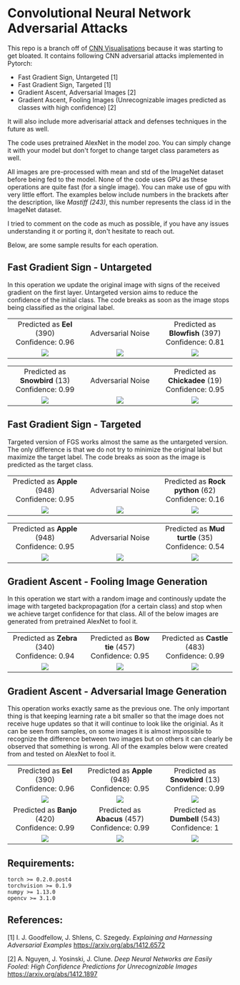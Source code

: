 # Convolutional Neural Network Adversarial Attacks

This repo is a branch off of [CNN Visualisations](https://github.com/utkuozbulak/pytorch-cnn-visualizations) because it was starting to get bloated. It contains following CNN adversarial attacks implemented in Pytorch: 

* Fast Gradient Sign, Untargeted [1]
* Fast Gradient Sign, Targeted [1]
* Gradient Ascent, Adversarial Images [2]
* Gradient Ascent, Fooling Images (Unrecognizable images predicted as classes with high confidence) [2]

It will also include more adverisarial attack and defenses techniques in the future as well.

The code uses pretrained AlexNet in the model zoo. You can simply change it with your model but don't forget to change target class parameters as well.

All images are pre-processed with mean and std of the ImageNet dataset before being fed to the model. None of the code uses GPU as these operations are quite fast (for a single image). You can make use of gpu with very little effort. The examples below include numbers in the brackets after the description, like *Mastiff (243)*, this number represents the class id in the ImageNet dataset.

I tried to comment on the code as much as possible, if you have any issues understanding it or porting it, don't hesitate to reach out. 

Below, are some sample results for each operation.

## Fast Gradient Sign - Untargeted
In this operation we update the original image with signs of the received gradient on the first layer. Untargeted version aims to reduce the confidence of the initial class. The code breaks as soon as the image stops being classified as the original label.

<table border=0 width="50px" >
	<tbody> 
    <tr>		<td width="27%" align="center"> Predicted as <strong>Eel</strong> (390) <br/> Confidence: 0.96 </td>
			<td width="27%" align="center"> Adversarial Noise </td>
			<td width="27%" align="center"> Predicted as <strong>Blowfish</strong> (397) <br/> Confidence: 0.81 </td>
		</tr>
		<tr>
			<td width="27%" align="center"> <img src="https://raw.githubusercontent.com/utkuozbulak/pytorch-cnn-adversarial-attacks/master/input_images/eel.JPEG"> </td>
			<td width="27%" align="center"> <img src="https://raw.githubusercontent.com/utkuozbulak/pytorch-cnn-adversarial-attacks/master/generated/untargeted_adv_noise_from_390_to_397.png"> </td>
			<td width="27%" align="center"> <img src="https://raw.githubusercontent.com/utkuozbulak/pytorch-cnn-adversarial-attacks/master/generated/untargeted_adv_img_from_390_to_397.png"> </td>
		</tr>
	</tbody>
</table>

<table border=0 width="50px" >
	<tbody> 
    <tr>		<td width="27%" align="center"> Predicted as <strong>Snowbird</strong> (13) <br/> Confidence: 0.99 </td>
			<td width="27%" align="center"> Adversarial Noise </td>
			<td width="27%" align="center"> Predicted as <strong>Chickadee</strong> (19) <br/> Confidence: 0.95 </td>
		</tr>
		<tr>
			<td width="27%" align="center"> <img src="https://raw.githubusercontent.com/utkuozbulak/pytorch-cnn-adversarial-attacks/master/input_images/bird.JPEG"> </td>
			<td width="27%" align="center"> <img src="https://raw.githubusercontent.com/utkuozbulak/pytorch-cnn-adversarial-attacks/master/generated/untargeted_adv_noise_from_13_to_19.png"> </td>
			<td width="27%" align="center"> <img src="https://raw.githubusercontent.com/utkuozbulak/pytorch-cnn-adversarial-attacks/master/generated/untargeted_adv_img_from_13_to_19.png"> </td>
		</tr>
	</tbody>
</table>

## Fast Gradient Sign - Targeted
Targeted version of FGS works almost the same as the untargeted version. The only difference is that we do not try to minimize the original label but maximize the target label. The code breaks as soon as the image is predicted as the target class.

<table border=0 width="50px" >
	<tbody> 
    <tr>		<td width="27%" align="center"> Predicted as <strong>Apple</strong> (948) <br/> Confidence: 0.95 </td>
			<td width="27%" align="center"> Adversarial Noise </td>
			<td width="27%" align="center"> Predicted as <strong>Rock python</strong> (62) <br/> Confidence: 0.16 </td>
		</tr>
		<tr>
			<td width="27%" align="center"> <img src="https://raw.githubusercontent.com/utkuozbulak/pytorch-cnn-adversarial-attacks/master/input_images/apple.JPEG"> </td>
			<td width="27%" align="center"> <img src="https://raw.githubusercontent.com/utkuozbulak/pytorch-cnn-adversarial-attacks/master/generated/targeted_adv_noise_from_948_to_62.png"> </td>
			<td width="27%" align="center"> <img src="https://raw.githubusercontent.com/utkuozbulak/pytorch-cnn-adversarial-attacks/master/generated/targeted_adv_img_from_948_to_62.png"> </td>
		</tr>
	</tbody>
</table>


<table border=0 width="50px" >
	<tbody> 
    <tr>		<td width="27%" align="center"> Predicted as <strong>Apple</strong> (948) <br/> Confidence: 0.95 </td>
			<td width="27%" align="center"> Adversarial Noise </td>
			<td width="27%" align="center"> Predicted as <strong>Mud turtle</strong> (35) <br/> Confidence: 0.54 </td>
		</tr>
		<tr>
			<td width="27%" align="center"> <img src="https://raw.githubusercontent.com/utkuozbulak/pytorch-cnn-adversarial-attacks/master/input_images/apple.JPEG"> </td>
			<td width="27%" align="center"> <img src="https://raw.githubusercontent.com/utkuozbulak/pytorch-cnn-adversarial-attacks/master/generated/targeted_adv_noise_from_948_to_35.png"> </td>
			<td width="27%" align="center"> <img src="https://raw.githubusercontent.com/utkuozbulak/pytorch-cnn-adversarial-attacks/master/generated/targeted_adv_img_from_948_to_35.png"> </td>
		</tr>
	</tbody>
</table>



## Gradient Ascent - Fooling Image Generation
In this operation we start with a random image and continously update the image with targeted backpropagation (for a certain class) and stop when we achieve target confidence for that class. All of the below images are generated from pretrained AlexNet to fool it.


<table border=0 width="50px" >
	<tbody> 
    <tr>		<td width="27%" align="center"> Predicted as <strong>Zebra</strong> (340) <br/> Confidence: 0.94 </td>
			<td width="27%" align="center"> Predicted as <strong>Bow tie</strong> (457) <br/> Confidence: 0.95 </td>
			<td width="27%" align="center"> Predicted as <strong>Castle</strong> (483) <br/> Confidence: 0.99 </td>
		</tr>
		<tr>
			<td width="27%" align="center"> <img src="https://raw.githubusercontent.com/utkuozbulak/pytorch-cnn-visualizations/master/results/fooling_sample_class_340.jpg"> </td>
			<td width="27%" align="center"> <img src="https://raw.githubusercontent.com/utkuozbulak/pytorch-cnn-visualizations/master/results/fooling_sample_class_457.jpg"> </td>
			<td width="27%" align="center"> <img src="https://raw.githubusercontent.com/utkuozbulak/pytorch-cnn-visualizations/master/results/fooling_sample_class_483.jpg"> </td>
		</tr>
	</tbody>
</table>


## Gradient Ascent - Adversarial Image Generation
This operation works exactly same as the previous one. The only important thing is that keeping learning rate a bit smaller so that the image does not receive huge updates so that it will continue to look like the originial. As it can be seen from samples, on some images it is almost impossible to recognize the difference between two images but on others it can clearly be observed that something is wrong. All of the examples below were created from and tested on AlexNet to fool it.


<table border=0 width="50px" >
	<tbody> 
		<tr>		<td width="27%" align="center"> Predicted as <strong>Eel</strong> (390) <br/> Confidence: 0.96 </td>
			<td width="27%" align="center"> Predicted as <strong>Apple</strong> (948) <br/> Confidence: 0.95 </td>
			<td width="27%" align="center"> Predicted as <strong>Snowbird</strong> (13) <br/> Confidence: 0.99 </td>
		</tr>
		<tr>
			<td width="27%" align="center"> <img src="https://raw.githubusercontent.com/utkuozbulak/pytorch-cnn-visualizations/master/input_images/eel.JPEG"> </td>
			<td width="27%" align="center"> <img src="https://raw.githubusercontent.com/utkuozbulak/pytorch-cnn-visualizations/master/input_images/apple.JPEG"> </td>
			<td width="27%" align="center"> <img src="https://raw.githubusercontent.com/utkuozbulak/pytorch-cnn-visualizations/master/input_images/bird.JPEG"> </td>
		</tr>
		<tr>		<td width="27%" align="center"> Predicted as <strong>Banjo</strong> (420) <br/> Confidence: 0.99 </td>
			<td width="27%" align="center"> Predicted as <strong>Abacus</strong> (457) <br/> Confidence: 0.99 </td>
			<td width="27%" align="center"> Predicted as <strong>Dumbell</strong> (543) <br/> Confidence: 1 </td>
		</tr>
		<tr>
			<td width="27%" align="center"> <img src="https://raw.githubusercontent.com/utkuozbulak/pytorch-cnn-visualizations/master/results/fooling_sample_class_420.jpg"> </td>
			<td width="27%" align="center"> <img src="https://raw.githubusercontent.com/utkuozbulak/pytorch-cnn-visualizations/master/results/fooling_sample_class_398.jpg"> </td>
			<td width="27%" align="center"> <img src="https://raw.githubusercontent.com/utkuozbulak/pytorch-cnn-visualizations/master/results/fooling_sample_class_543.jpg"> </td>
		</tr>
	</tbody>
</table>




## Requirements:
```
torch >= 0.2.0.post4
torchvision >= 0.1.9
numpy >= 1.13.0
opencv >= 3.1.0
```


## References:

[1]  I. J. Goodfellow, J. Shlens, C. Szegedy. *Explaining and Harnessing Adversarial Examples* https://arxiv.org/abs/1412.6572

[2] A. Nguyen, J. Yosinski, J. Clune.  *Deep Neural Networks are Easily Fooled: High Confidence Predictions for Unrecognizable  Images* https://arxiv.org/abs/1412.1897
